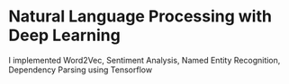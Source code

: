 #  Natural Language Processing with Deep Learning

I implemented Word2Vec, Sentiment Analysis, Named Entity Recognition, Dependency Parsing using Tensorflow
